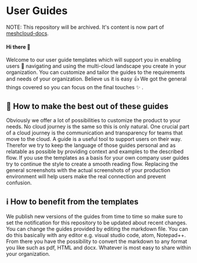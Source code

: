 # User Guides

NOTE: This repository will be archived. It's content is now part of [meshcloud-docs](https://github.com/meshcloud/meshcloud-docs/).

#### Hi there :sheep:
Welcome to our user guide templates which will support you in enabling users :crown: navigating and using the multi-cloud landscape you create in your organization. You can customize and tailor the guides to the requirements and needs of your organization. Believe us it is easy :+1: We got the general things covered so you can focus on the final touches :sparkles: .

## :star2: How to make the best out of these guides
Obviously we offer a lot of possibilities to customize the product to your needs. No cloud journey is the same so this is only natural. One crucial part of a cloud journey is the communication and transparency for teams that move to the cloud. A guide is a useful tool to support users on their way. Therefor we try to keep the language of those guides personal and as relatable as possible by providing context and examples to the described flow. If you use the templates as a basis for your own company user guides try to continue the style to create a smooth reading flow. Replacing the general screenshots with the actual screenshots of your production environment will help users make the real connection and prevent confusion.

## :information_source: How to benefit from the templates
We publish new versions of the guides from time to time so make sure to set the notification for this repository to be updated about recent changes. You can change the guides provided by editing the markdown file. You can do this basically with any editor e.g. visual studio code, atom, Notepad++. From there you have the possibility to convert the markdown to any format you like such as pdf, HTML and docx. Whatever is most easy to share within your organization. 

